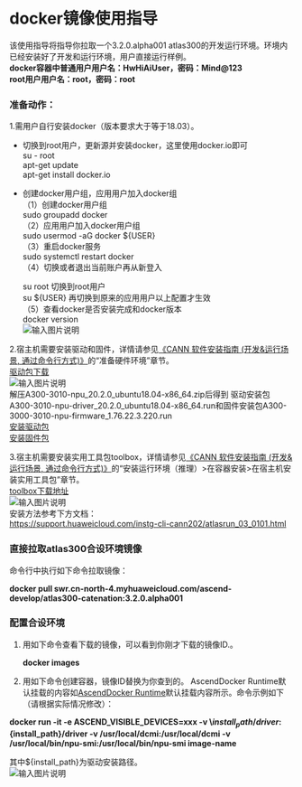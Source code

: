 # docker镜像使用指导

该使用指导将指导你拉取一个3.2.0.alpha001  atlas300的开发运行环境。环境内已经安装好了开发和运行环境，用户直接运行样例。    
 **docker容器中普通用户用户名：HwHiAiUser，密码：Mind@123     
            root用户用户名：root，密码：root**     
 ### 准备动作： 
1.需用户自行安装docker（版本要求大于等于18.03）。   
- 切换到root用户，更新源并安装docker，这里使用docker.io即可    
su - root   
apt-get update   
apt-get install docker.io   
- 创建docker用户组，应用用户加入docker组    
（1）创建docker用户组     
    sudo groupadd docker     
（2）应用用户加入docker用户组     
   sudo usermod -aG docker ${USER}     
（3）重启docker服务    
   sudo systemctl restart docker     
（4）切换或者退出当前账户再从新登入

  su root             切换到root用户    
  su ${USER}          再切换到原来的应用用户以上配置才生效    
（5）查看docker是否安装完成和docker版本    
    docker version   
 ![输入图片说明](https://images.gitee.com/uploads/images/2021/0326/112909_b5956577_7985487.png "屏幕截图.png")
  
    
2.宿主机需要安装驱动和固件，详情请参见[《CANN 软件安装指南 (开发&运行场景, 通过命令行方式)》](https://support.huaweicloud.com/instg-cli-cann330/atlasrun_03_0015.html)的“准备硬件环境”章节。     
  [驱动包下载](https://ascend.huawei.com/#/hardware/firmware-drivers)   
  ![输入图片说明](https://images.gitee.com/uploads/images/2021/0326/113114_05e5e3d4_7985487.png "屏幕截图.png")  
  解压A300-3010-npu_20.2.0_ubuntu18.04-x86_64.zip后得到
驱动安装包A300-3010-npu-driver_20.2.0_ubuntu18.04-x86_64.run和固件安装包A300-3000-3010-npu-firmware_1.76.22.3.220.run    
  [安装驱动包](https://support.huawei.com/enterprise/zh/doc/EDOC1100079287/65a1ae8d)    
  [安装固件包](https://support.huawei.com/enterprise/zh/doc/EDOC1100079287/7c53cdbb)

3.宿主机需要安装实用工具包toolbox，详情请参见[《CANN 软件安装指南 (开发&运行场景, 通过命令行方式)》](https://support.huaweicloud.com/instg-cli-cann202/atlasrun_03_0113.html)的“安装运行环境（推理）>在容器安装>在宿主机安装实用工具包”章节。    
  [toolbox下载地址](https://ascend.huawei.com/#/software/cann/commercial)    
  ![输入图片说明](https://images.gitee.com/uploads/images/2021/0326/113703_0d25732d_7985487.png "屏幕截图.png")   
  安装方法参考下方文档：   
https://support.huaweicloud.com/instg-cli-cann202/atlasrun_03_0101.html
### 直接拉取atlas300合设环境镜像
 命令行中执行如下命令拉取镜像：
    
**docker pull swr.cn-north-4.myhuaweicloud.com/ascend-develop/atlas300-catenation:3.2.0.alpha001**


### 配置合设环境

1. 用如下命令查看下载的镜像，可以看到你刚才下载的镜像ID.。

    **docker images**

2. 用如下命令创建容器，镜像ID替换为你查到的。
AscendDocker Runtime默认挂载的内容如[AscendDocker Runtime](https://support.huaweicloud.com/instg-container-image202/atlasdo_03_0027.html)默认挂载内容所示。命令示例如下（请根据实际情况修改）：   

  **docker run -it -e ASCEND_VISIBLE_DEVICES=xxx -v \\${install_path}/driver:${install_path}/driver -v /usr/local/dcmi:/usr/local/dcmi -v /usr/local/bin/npu-smi:/usr/local/bin/npu-smi image-name** 

其中${install_path}为驱动安装路径。  
![输入图片说明](https://images.gitee.com/uploads/images/2021/0318/152256_790a9ef8_7985487.png "屏幕截图.png")